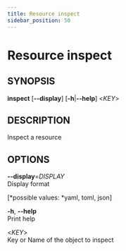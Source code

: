 ```yaml
---
title: Resource inspect
sidebar_position: 50
---
```


# Resource inspect

## SYNOPSIS

**inspect** \[**--display**\] \[**-h**\|**--help**\] \<*KEY*\>

## DESCRIPTION

Inspect a resource

## OPTIONS

**--display**=*DISPLAY*  
Display format  

  
\[*possible values: *yaml, toml, json\]

**-h**, **--help**  
Print help

\<*KEY*\>  
Key or Name of the object to inspect
